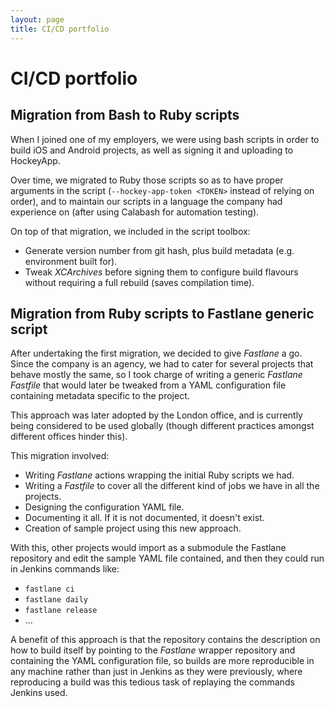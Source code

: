 ```yaml
---
layout: page
title: CI/CD portfolio
---
```


# CI/CD portfolio

## Migration from Bash to Ruby scripts

When I joined one of my employers, we were using bash scripts in order to build
iOS and Android projects, as well as signing it and uploading to HockeyApp.

Over time, we migrated to Ruby those scripts so as to have proper arguments in
the script (`--hockey-app-token <TOKEN>` instead of relying on order), and to maintain
our scripts in a language the company had experience on (after using Calabash for
automation testing).

On top of that migration, we included in the script toolbox:

* Generate version number from git hash, plus build metadata (e.g. environment built for).
* Tweak *XCArchives* before signing them to configure build flavours without requiring a full rebuild (saves compilation time).

## Migration from Ruby scripts to Fastlane generic script

After undertaking the first migration, we decided to give *Fastlane* a go. Since the
company is an agency, we had to cater for several projects that behave mostly the same,
so I took charge of writing a generic *Fastlane* *Fastfile* that would later be tweaked
from a YAML configuration file containing metadata specific to the project.

This approach was later adopted by the London office, and is currently being considered
to be used globally (though different practices amongst different offices hinder this).

This migration involved:

* Writing *Fastlane* actions wrapping the initial Ruby scripts we had.
* Writing a *Fastfile* to cover all the different kind of jobs we have in all the projects.
* Designing the configuration YAML file.
* Documenting it all. If it is not documented, it doesn't exist.
* Creation of sample project using this new approach.

With this, other projects would import as a submodule the Fastlane repository and
edit the sample YAML file contained, and then they could run in Jenkins commands like:

* `fastlane ci`
* `fastlane daily`
* `fastlane release`
* ...

A benefit of this approach is that the repository contains the description on how
to build itself by pointing to the *Fastlane* wrapper repository and containing the
YAML configuration file, so builds are more reproducible in any machine rather than
just in Jenkins as they were previously, where reproducing a build was this tedious
task of replaying the commands Jenkins used.
